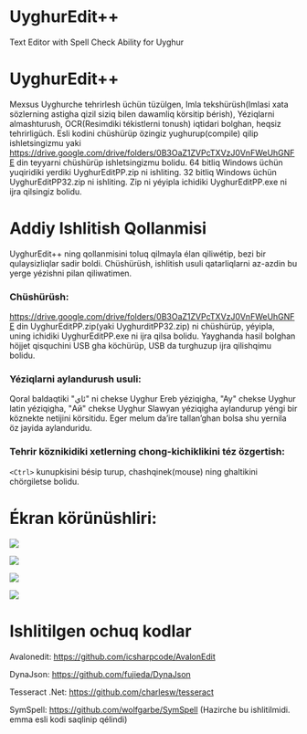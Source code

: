 # UyghurEdit++
Text Editor with Spell Check Ability for Uyghur

# UyghurEdit++
Mexsus Uyghurche tehrirlesh üchün tüzülgen, Imla tekshürüsh(Imlasi xata sözlerning astigha qizil siziq bilen dawamliq körsitip bérish), Yéziqlarni almashturush, OCR(Resimdiki tékistlerni tonush) iqtidari bolghan, heqsiz tehrirligüch.
Esli kodini chüshürüp özingiz yughurup(compile) qilip ishletsingizmu yaki https://drive.google.com/drive/folders/0B3OaZ1ZVPcTXVzJ0VnFWeUhGNFE din teyyarni chüshürüp ishletsingizmu bolidu.
64 bitliq Windows üchün yuqiridiki yerdiki UyghurEditPP.zip ni ishliting. 32 bitliq Windows üchün UyghurEditPP32.zip ni ishliting.
Zip ni yéyipla ichidiki UyghurEditPP.exe ni ijra qilsingiz bolidu.

# Addiy Ishlitish Qollanmisi

UyghurEdit++ ning qollanmisini toluq qilmayla élan qiliwétip, bezi bir qulaysizliqlar sadir boldi. 
Chüshürüsh, ishlitish usuli qatarliqlarni az-azdin bu yerge yézishni pilan qiliwatimen.

### Chüshürüsh:
https://drive.google.com/drive/folders/0B3OaZ1ZVPcTXVzJ0VnFWeUhGNFE 
din UyghurEditPP.zip(yaki UyghurditPP32.zip) ni chüshürüp, yéyipla, uning ichidiki UyghurEditPP.exe ni ijra qilsa bolidu. 
Yayghanda hasil bolghan höjjet qisquchini USB gha köchürüp, USB da turghuzup ijra qilishqimu bolidu.

### Yéziqlarni aylandurush usuli:
  Qoral baldaqtiki "ئاي" ni chekse Uyghur Ereb yéziqigha, "Ay" chekse Uyghur latin yéziqigha, "Ай" chekse Uyghur Slawyan yéziqigha aylandurup yéngi bir köznekte netijini körsitidu. Eger melum da’ire tallan’ghan bolsa shu yernila öz jayida aylanduridu.

### Tehrir köznikidiki xetlerning chong-kichiklikini téz özgertish:
  ```<Ctrl>``` kunupkisini bésip turup, chashqinek(mouse) ning ghaltikini chörgiletse bolidu.
  
# Ékran körünüshliri:
<p>
  <img src="./screenshot/uey.png"/>
</p>
<p>
  <img src="./screenshot/uly.png"/>
</p>
<p>
  <img src="./screenshot/usy.png"/>
</p>
<p>
  <img src="./screenshot/ocr.png"/>
</p>

# Ishlitilgen ochuq kodlar
Avalonedit: https://github.com/icsharpcode/AvalonEdit

DynaJson: https://github.com/fujieda/DynaJson

Tesseract .Net: https://github.com/charlesw/tesseract

SymSpell: https://github.com/wolfgarbe/SymSpell (Hazirche bu ishlitilmidi. emma esli kodi saqlinip qélindi)
